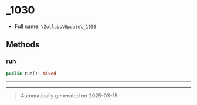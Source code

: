 
# _1030





* Full name: `\Zotlabs\Update\_1030`




## Methods


### run



```php
public run(): mixed
```












***


***
> Automatically generated on 2025-03-15
